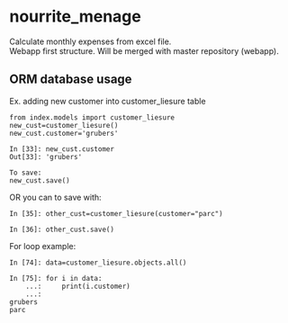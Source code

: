 # nourrite_menage
Calculate monthly expenses from excel file.  
Webapp first structure. Will be merged with master repository (webapp).

## ORM database usage

Ex. adding new customer into customer_liesure table
```
from index.models import customer_liesure
new_cust=customer_liesure()
new_cust.customer='grubers'

In [33]: new_cust.customer
Out[33]: 'grubers'

To save:
new_cust.save()
```

OR you can to save with:
```
In [35]: other_cust=customer_liesure(customer="parc")

In [36]: other_cust.save() 
```
For loop example:
```
In [74]: data=customer_liesure.objects.all()

In [75]: for i in data:
    ...:     print(i.customer)
    ...: 
grubers
parc
```
